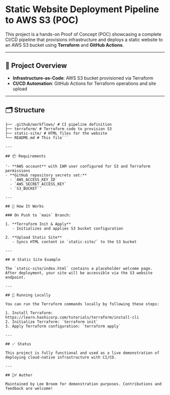 # Static Website Deployment Pipeline to AWS S3 (POC)

This project is a hands-on Proof of Concept (POC) showcasing a complete CI/CD pipeline that provisions infrastructure and deploys a static website to an AWS S3 bucket using **Terraform** and **GitHub Actions**.

---

## 🚀 Project Overview

- **Infrastructure-as-Code**: AWS S3 bucket provisioned via Terraform
- **CI/CD Automation**: GitHub Actions for Terraform operations and site upload

---

## 🗂️ Structure
```. 
├── .github/workflows/ # CI pipeline definition 
├── terraform/ # Terraform code to provision S3 
├── static-site/ # HTML files for the website 
└── README.md # This file```

---

## 📦 Requirements

'- **AWS account** with IAM user configured for S3 and Terraform permissions
- **GitHub repository secrets set:**
  - `AWS_ACCESS_KEY_ID`
  - `AWS_SECRET_ACCESS_KEY`
  - `S3_BUCKET`'

---

## 🔧 How It Works

### On Push to `main` Branch:

1. **Terraform Init & Apply**
   - Initializes and applies S3 bucket configuration

2. **Upload Static Site**
   - Syncs HTML content in `static-site/` to the S3 bucket

---

## 🌐 Static Site Example

The `static-site/index.html` contains a placeholder welcome page. After deployment, your site will be accessible via the S3 website endpoint.

---

## 🧪 Running Locally

You can run the Terraform commands locally by following these steps:

1. Install Terraform: https://learn.hashicorp.com/tutorials/terraform/install-cli
2. Initialize Terraform: `terraform init`
3. Apply Terraform configuration: `terraform apply`

---

## ✅ Status

This project is fully functional and used as a live demonstration of deploying cloud-native infrastructure with CI/CD.

---

## 🙋‍♂️ Author

Maintained by Lee Broom for demonstration purposes. Contributions and feedback are welcome!
